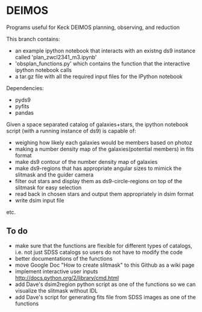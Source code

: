 DEIMOS
======

Programs useful for Keck DEIMOS planning, observing, and reduction

This branch contains:
* an example ipython notebook that interacts with an existng ds9 instance called 'plan_zwcl2341_m3.ipynb' 
* 'obsplan_functions.py' which contains the function that the interactive ipython notebook calls 
* a tar.gz file with all the required input files for the IPython notebook 

Dependencies: 
* pyds9
* pyfits
* pandas 

Given a space separated catalog of galaxies+stars,  the ipython notebook script (with a running instance of ds9) is capable of: 
* weighing how likely each galaxies would be members based on photoz 
* making a number density map of the galaxies(potential members) in fits format 
* make ds9 contour of the number density map of galaxies 
* make ds9-regions that has appropriate angular sizes to mimick the slitmask
and the guider camera 
* filter out stars and display them as ds9-circle-regions on top of the slitmask for easy selection 
* read back in chosen stars and output them appropriately in dsim format
* write dsim input file 

etc. 

To do
---
* make sure that the functions are flexible for different types of catalogs, i.e. not just SDSS catalogs 
so users do not have to modify the code 
* better documentations of the functions 
* move Google Doc "How to create slitmask" to this Github as a wiki page
* implement interactive user inputs http://docs.python.org/2/library/cmd.html
* add Dave's dsim2region python script as one of the functions so we can visualize the slitmask without IDL
* add Dave's script for generating fits file from SDSS images as one of the functions 
